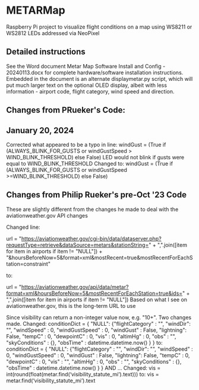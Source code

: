 # METARMap

Raspberry Pi project to visualize flight conditions on a map using WS8211 or WS2812 LEDs addressed via NeoPixel

## Detailed instructions

See the Word document Metar Map Software Install and Config - 20240113.docx for complete hardware/software installation instructions.  Embedded in the document is an alternate displaymetar.py script, which will put much larger text on the optional OLED display, albeit with less information - airport code, flight category, wind speed and direction.

## Changes from PRueker's Code:
January 20, 2024
----------------
Corrected what appeared to be a typo in line:
windGust = (True if (ALWAYS_BLINK_FOR_GUSTS or windGustSpeed > WIND_BLINK_THRESHOLD) else False)
LED would not blink if gusts were equal to WIND_BLINK_THRESHOLD
Changed to:
windGust = (True if (ALWAYS_BLINK_FOR_GUSTS or windGustSpeed >=WIND_BLINK_THRESHOLD) else False)

Changes from Philip Rueker's pre-Oct '23 Code
---------------------------------------------
These are slightly different from the changes he made to deal with the aviationweather.gov API changes

Changed line:

url = "https://aviationweather.gov/cgi-bin/data/dataserver.php?requestType=retrieve&dataSource=metars&stationString=" + ",".join([item for item in airports if item != "NULL"]) + "&hoursBeforeNow=5&format=xml&mostRecent=true&mostRecentForEachStation=constraint"

to:

url = "https://aviationweather.gov/api/data/metar?format=xml&hoursBeforeNow=5&mostRecentForEachStation=true&ids=" + ",".join([item for item in airports if item != "NULL"])
Based on what I see on aviationweather.gov, this is the long-term URL to use

Since visibility can return a non-integer value now, e.g. "10+".  Two changes made.
Changed:
conditionDict = { "NULL": {"flightCategory" : "", "windDir": "", "windSpeed" : 0, "windGustSpeed" :  0, "windGust" : False, "lightning": False, "tempC" : 0, "dewpointC" : 0, "vis" : 0, "altimHg" : 0, "obs" : "", "skyConditions" : {}, "obsTime" : datetime.datetime.now() } }
to:
conditionDict = { "NULL": {"flightCategory" : "", "windDir": "", "windSpeed" : 0, "windGustSpeed" :  0, "windGust" : False, "lightning": False, "tempC" : 0, "dewpointC" : 0, "vis" : "", "altimHg" : 0, "obs" : "", "skyConditions" : {}, "obsTime" : datetime.datetime.now() } }
AND ... Changed:
vis = int(round(float(metar.find(‘visibility_statute_mi’).text)))
to:
vis = metar.find(‘visibility_statute_mi’).text

